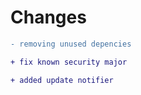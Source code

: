 # Changes

```diff
- removing unused depencies

+ fix known security major

+ added update notifier
```
